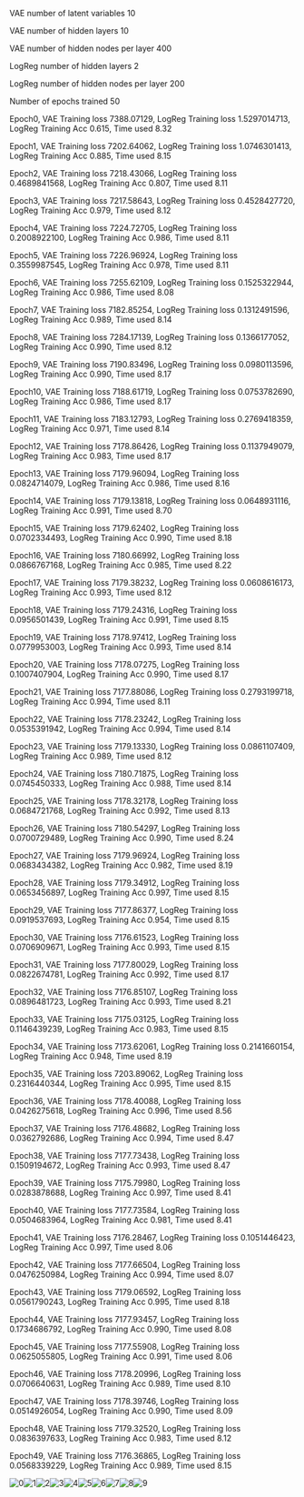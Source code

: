 VAE number of latent variables 	10

VAE number of hidden layers 	10

VAE number of hidden nodes per layer 	400

LogReg number of hidden layers 	2

LogReg number of hidden nodes per layer 	200

Number of epochs trained 	50

Epoch0, VAE Training loss 7388.07129, LogReg Training loss 1.5297014713, LogReg Training Acc 0.615, Time used 8.32

Epoch1, VAE Training loss 7202.64062, LogReg Training loss 1.0746301413, LogReg Training Acc 0.885, Time used 8.15

Epoch2, VAE Training loss 7218.43066, LogReg Training loss 0.4689841568, LogReg Training Acc 0.807, Time used 8.11

Epoch3, VAE Training loss 7217.58643, LogReg Training loss 0.4528427720, LogReg Training Acc 0.979, Time used 8.12

Epoch4, VAE Training loss 7224.72705, LogReg Training loss 0.2008922100, LogReg Training Acc 0.986, Time used 8.11

Epoch5, VAE Training loss 7226.96924, LogReg Training loss 0.3559987545, LogReg Training Acc 0.978, Time used 8.11

Epoch6, VAE Training loss 7255.62109, LogReg Training loss 0.1525322944, LogReg Training Acc 0.986, Time used 8.08

Epoch7, VAE Training loss 7182.85254, LogReg Training loss 0.1312491596, LogReg Training Acc 0.989, Time used 8.14

Epoch8, VAE Training loss 7284.17139, LogReg Training loss 0.1366177052, LogReg Training Acc 0.990, Time used 8.12

Epoch9, VAE Training loss 7190.83496, LogReg Training loss 0.0980113596, LogReg Training Acc 0.990, Time used 8.17

Epoch10, VAE Training loss 7188.61719, LogReg Training loss 0.0753782690, LogReg Training Acc 0.986, Time used 8.17

Epoch11, VAE Training loss 7183.12793, LogReg Training loss 0.2769418359, LogReg Training Acc 0.971, Time used 8.14

Epoch12, VAE Training loss 7178.86426, LogReg Training loss 0.1137949079, LogReg Training Acc 0.983, Time used 8.17

Epoch13, VAE Training loss 7179.96094, LogReg Training loss 0.0824714079, LogReg Training Acc 0.986, Time used 8.16

Epoch14, VAE Training loss 7179.13818, LogReg Training loss 0.0648931116, LogReg Training Acc 0.991, Time used 8.70

Epoch15, VAE Training loss 7179.62402, LogReg Training loss 0.0702334493, LogReg Training Acc 0.990, Time used 8.18

Epoch16, VAE Training loss 7180.66992, LogReg Training loss 0.0866767168, LogReg Training Acc 0.985, Time used 8.22

Epoch17, VAE Training loss 7179.38232, LogReg Training loss 0.0608616173, LogReg Training Acc 0.993, Time used 8.12

Epoch18, VAE Training loss 7179.24316, LogReg Training loss 0.0956501439, LogReg Training Acc 0.991, Time used 8.15

Epoch19, VAE Training loss 7178.97412, LogReg Training loss 0.0779953003, LogReg Training Acc 0.993, Time used 8.14

Epoch20, VAE Training loss 7178.07275, LogReg Training loss 0.1007407904, LogReg Training Acc 0.990, Time used 8.17

Epoch21, VAE Training loss 7177.88086, LogReg Training loss 0.2793199718, LogReg Training Acc 0.994, Time used 8.11

Epoch22, VAE Training loss 7178.23242, LogReg Training loss 0.0535391942, LogReg Training Acc 0.994, Time used 8.14

Epoch23, VAE Training loss 7179.13330, LogReg Training loss 0.0861107409, LogReg Training Acc 0.989, Time used 8.12

Epoch24, VAE Training loss 7180.71875, LogReg Training loss 0.0745450333, LogReg Training Acc 0.988, Time used 8.14

Epoch25, VAE Training loss 7178.32178, LogReg Training loss 0.0684721768, LogReg Training Acc 0.992, Time used 8.13

Epoch26, VAE Training loss 7180.54297, LogReg Training loss 0.0700729489, LogReg Training Acc 0.990, Time used 8.24

Epoch27, VAE Training loss 7179.96924, LogReg Training loss 0.0683434382, LogReg Training Acc 0.982, Time used 8.19

Epoch28, VAE Training loss 7179.34912, LogReg Training loss 0.0653456897, LogReg Training Acc 0.997, Time used 8.15

Epoch29, VAE Training loss 7177.86377, LogReg Training loss 0.0919537693, LogReg Training Acc 0.954, Time used 8.15

Epoch30, VAE Training loss 7176.61523, LogReg Training loss 0.0706909671, LogReg Training Acc 0.993, Time used 8.15

Epoch31, VAE Training loss 7177.80029, LogReg Training loss 0.0822674781, LogReg Training Acc 0.992, Time used 8.17

Epoch32, VAE Training loss 7176.85107, LogReg Training loss 0.0896481723, LogReg Training Acc 0.993, Time used 8.21

Epoch33, VAE Training loss 7175.03125, LogReg Training loss 0.1146439239, LogReg Training Acc 0.983, Time used 8.15

Epoch34, VAE Training loss 7173.62061, LogReg Training loss 0.2141660154, LogReg Training Acc 0.948, Time used 8.19

Epoch35, VAE Training loss 7203.89062, LogReg Training loss 0.2316440344, LogReg Training Acc 0.995, Time used 8.15

Epoch36, VAE Training loss 7178.40088, LogReg Training loss 0.0426275618, LogReg Training Acc 0.996, Time used 8.56

Epoch37, VAE Training loss 7176.48682, LogReg Training loss 0.0362792686, LogReg Training Acc 0.994, Time used 8.47

Epoch38, VAE Training loss 7177.73438, LogReg Training loss 0.1509194672, LogReg Training Acc 0.993, Time used 8.47

Epoch39, VAE Training loss 7175.79980, LogReg Training loss 0.0283878688, LogReg Training Acc 0.997, Time used 8.41

Epoch40, VAE Training loss 7177.73584, LogReg Training loss 0.0504683964, LogReg Training Acc 0.981, Time used 8.41

Epoch41, VAE Training loss 7176.28467, LogReg Training loss 0.1051446423, LogReg Training Acc 0.997, Time used 8.06

Epoch42, VAE Training loss 7177.66504, LogReg Training loss 0.0476250984, LogReg Training Acc 0.994, Time used 8.07

Epoch43, VAE Training loss 7179.06592, LogReg Training loss 0.0561790243, LogReg Training Acc 0.995, Time used 8.18

Epoch44, VAE Training loss 7177.93457, LogReg Training loss 0.1734686792, LogReg Training Acc 0.990, Time used 8.08

Epoch45, VAE Training loss 7177.55908, LogReg Training loss 0.0625055805, LogReg Training Acc 0.991, Time used 8.06

Epoch46, VAE Training loss 7178.20996, LogReg Training loss 0.0706640631, LogReg Training Acc 0.989, Time used 8.10

Epoch47, VAE Training loss 7178.39746, LogReg Training loss 0.0514926054, LogReg Training Acc 0.990, Time used 8.09

Epoch48, VAE Training loss 7179.32520, LogReg Training loss 0.0836397633, LogReg Training Acc 0.983, Time used 8.12

Epoch49, VAE Training loss 7176.36865, LogReg Training loss 0.0568339229, LogReg Training Acc 0.989, Time used 8.15

![0](./0.png)![1](./1.png)![2](./2.png)![3](./3.png)![4](./4.png)![5](./5.png)![6](./6.png)![7](./7.png)![8](./8.png)![9](./9.png)
